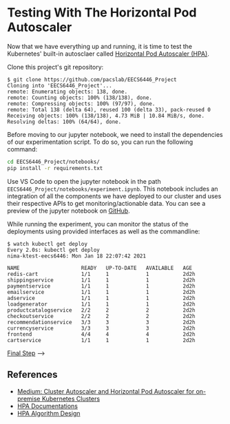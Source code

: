 # Testing With The Horizontal Pod Autoscaler

Now that we have everything up and running, it is time to test the
Kubernetes' built-in autosclaer called [Horizontal Pod Autoscaler (HPA)](https://kubernetes.io/docs/tasks/run-application/horizontal-pod-autoscale-walkthrough/).


Clone this project's git repository:

```console
$ git clone https://github.com/pacslab/EECS6446_Project
Cloning into 'EECS6446_Project'...
remote: Enumerating objects: 138, done.
remote: Counting objects: 100% (138/138), done.
remote: Compressing objects: 100% (97/97), done.
remote: Total 138 (delta 64), reused 100 (delta 33), pack-reused 0
Receiving objects: 100% (138/138), 4.73 MiB | 10.84 MiB/s, done.
Resolving deltas: 100% (64/64), done.
```

Before moving to our jupyter notebook, we need to install the dependencies of our
experimentation script. To do so, you can run the following command:

```sh
cd EECS6446_Project/notebooks/
pip install -r requirements.txt
```

Use VS Code to open the jupyter notebook in the path `EECS6446_Project/notebooks/experiment.ipynb`.
This notebook includes an integration of all the components we have deployed
to our cluster and uses their respective APIs to get monitoring/actionable data.
You can see a preview of the jupyter notebook on [GitHub](https://github.com/pacslab/EECS6446_Project/blob/main/notebooks/experiment.ipynb).

While running the experiment, you can monitor the status of the deployments using provided
interfaces as well as the commandline:

```console
$ watch kubectl get deploy
Every 2.0s: kubectl get deploy                                             nima-ktest-eecs6446: Mon Jan 18 22:07:42 2021

NAME                    READY   UP-TO-DATE   AVAILABLE   AGE
redis-cart              1/1     1            1           2d2h
shippingservice         1/1     1            1           2d2h
paymentservice          1/1     1            1           2d2h
emailservice            1/1     1            1           2d2h
adservice               1/1     1            1           2d2h
loadgenerator           1/1     1            1           2d2h
productcatalogservice   2/2     2            2           2d2h
checkoutservice         2/2     2            2           2d2h
recommendationservice   3/3     3            3           2d2h
currencyservice         3/3     3            3           2d2h
frontend                4/4     4            4           2d2h
cartservice             1/1     1            1           2d2h
```

[Final Step](09-phase1-evaluation.md) -->

## References

- [Medium: Cluster Autoscaler and Horizontal Pod Autoscaler for on-premise Kubernetes Clusters](https://jonachin.medium.com/cluster-autoscaler-and-horizontal-pod-autoscaler-for-on-premise-kubernetes-clusters-b90cb54c262b)
- [HPA Documentations](https://kubernetes.io/docs/tasks/run-application/horizontal-pod-autoscale-walkthrough/)
- [HPA Algorithm Design](https://kubernetes.io/docs/tasks/run-application/horizontal-pod-autoscale/#algorithm-details)
